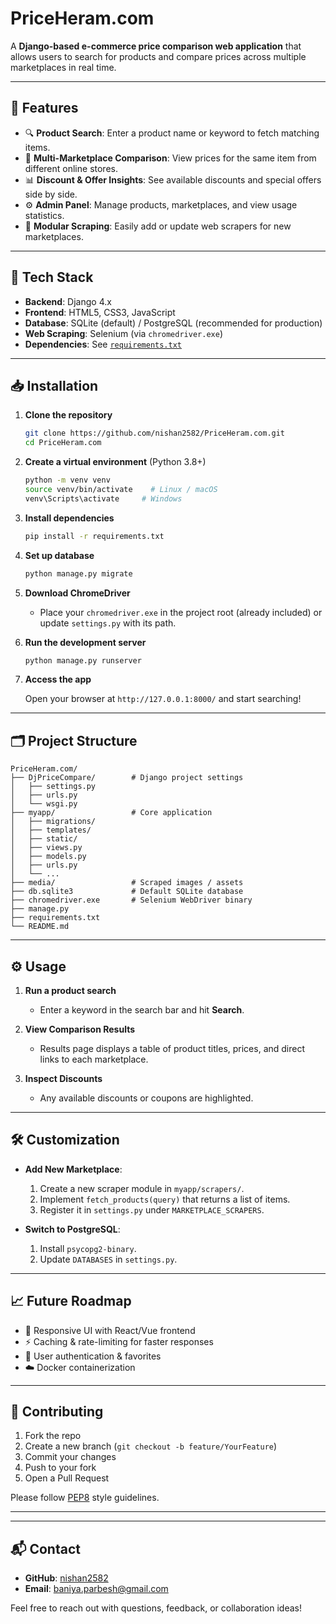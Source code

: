 
# PriceHeram.com

A **Django-based e-commerce price comparison web application** that allows users to search for products and compare prices across multiple marketplaces in real time.

---

## 🎯 Features

* 🔍 **Product Search**: Enter a product name or keyword to fetch matching items.
* 🛒 **Multi-Marketplace Comparison**: View prices for the same item from different online stores.
* 📊 **Discount & Offer Insights**: See available discounts and special offers side by side.
* ⚙️ **Admin Panel**: Manage products, marketplaces, and view usage statistics.
* 🔗 **Modular Scraping**: Easily add or update web scrapers for new marketplaces.

---

## 🚀 Tech Stack

* **Backend**: Django 4.x
* **Frontend**: HTML5, CSS3, JavaScript
* **Database**: SQLite (default) / PostgreSQL (recommended for production)
* **Web Scraping**: Selenium (via `chromedriver.exe`)
* **Dependencies**: See [`requirements.txt`](requirements.txt)

---

## 📥 Installation

1. **Clone the repository**

   ```bash
   git clone https://github.com/nishan2582/PriceHeram.com.git
   cd PriceHeram.com
   ```

2. **Create a virtual environment** (Python 3.8+)

   ```bash
   python -m venv venv
   source venv/bin/activate    # Linux / macOS
   venv\Scripts\activate     # Windows
   ```

3. **Install dependencies**

   ```bash
   pip install -r requirements.txt
   ```

4. **Set up database**

   ```bash
   python manage.py migrate
   ```

5. **Download ChromeDriver**

   * Place your `chromedriver.exe` in the project root (already included) or update `settings.py` with its path.

6. **Run the development server**

   ```bash
   python manage.py runserver
   ```

7. **Access the app**

   Open your browser at `http://127.0.0.1:8000/` and start searching!

---

## 🗂️ Project Structure

```plaintext
PriceHeram.com/
├── DjPriceCompare/        # Django project settings
│   ├── settings.py
│   ├── urls.py
│   └── wsgi.py
├── myapp/                 # Core application
│   ├── migrations/
│   ├── templates/
│   ├── static/
│   ├── views.py
│   ├── models.py
│   ├── urls.py
│   └── ...
├── media/                 # Scraped images / assets
├── db.sqlite3             # Default SQLite database
├── chromedriver.exe       # Selenium WebDriver binary
├── manage.py
├── requirements.txt
└── README.md
```

---

## ⚙️ Usage

1. **Run a product search**

   * Enter a keyword in the search bar and hit **Search**.

2. **View Comparison Results**

   * Results page displays a table of product titles, prices, and direct links to each marketplace.

3. **Inspect Discounts**

   * Any available discounts or coupons are highlighted.

---

## 🛠️ Customization

* **Add New Marketplace**:

  1. Create a new scraper module in `myapp/scrapers/`.
  2. Implement `fetch_products(query)` that returns a list of items.
  3. Register it in `settings.py` under `MARKETPLACE_SCRAPERS`.
* **Switch to PostgreSQL**:

  1. Install `psycopg2-binary`.
  2. Update `DATABASES` in `settings.py`.

---

## 📈 Future Roadmap

* 📱 Responsive UI with React/Vue frontend
* ⚡ Caching & rate-limiting for faster responses
* 🔐 User authentication & favorites
* ☁️ Docker containerization

---

## 🤝 Contributing

1. Fork the repo
2. Create a new branch (`git checkout -b feature/YourFeature`)
3. Commit your changes
4. Push to your fork
5. Open a Pull Request

Please follow [PEP8](https://www.python.org/dev/peps/pep-0008/) style guidelines.

---



---

## 📬 Contact

* **GitHub**: [nishan2582](https://github.com/nishan2582)
* **Email**: [baniya.parbesh@gmail.com](mailto:baniya.parbesh@gmail.com)

Feel free to reach out with questions, feedback, or collaboration ideas!

